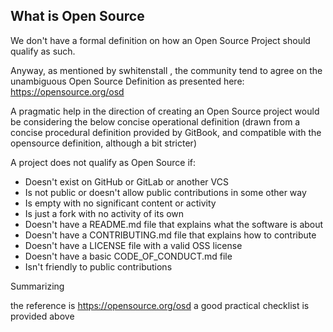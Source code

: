 ## What is Open Source

We don't have a formal definition on how an Open Source Project should qualify as such.

Anyway, as mentioned by swhitenstall , the community tend to agree on the unambiguous Open Source Definition as presented here: https://opensource.org/osd

A pragmatic help in the direction of creating an Open Source project would be considering the below concise operational definition (drawn from a concise procedural definition provided by GitBook, and compatible with the opensource definition, although a bit stricter)


A project does not qualify as Open Source if:

* Doesn't exist on GitHub or GitLab or another VCS
* Is not public or doesn't allow public contributions in some other way
* Is empty with no significant content or activity
* Is just a fork with no activity of its own
* Doesn't have a README.md file that explains what the software is about
* Doesn't have a CONTRIBUTING.md file that explains how to contribute
* Doesn't have a LICENSE file with a valid OSS license
* Doesn't have a basic CODE_OF_CONDUCT.md file
* Isn't friendly to public contributions


Summarizing

the reference is https://opensource.org/osd
a good practical checklist is provided above
